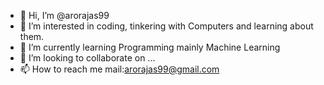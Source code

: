 - 👋 Hi, I’m @arorajas99
- 👀 I’m interested in coding, tinkering with Computers and learning about them.
- 🌱 I’m currently learning Programming mainly Machine Learning 
- 💞️ I’m looking to collaborate on ...
- 📫 How to reach me mail:arorajas99@gmail.com

<!---
arorajas99/arorajas99 is a ✨ special ✨ repository because its `README.md` (this file) appears on your GitHub profile.
You can click the Preview link to take a look at your changes.
--->
